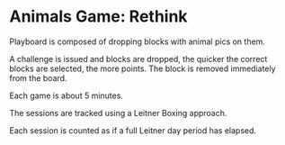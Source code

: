 # Animals Game: Rethink

Playboard is composed of dropping blocks with animal pics on them.

A challenge is issued and blocks are dropped, the quicker the correct blocks
are selected, the more points. The block is removed immediately from the board.

Each game is about 5 minutes.

The sessions are tracked using a Leitner Boxing approach.

Each session is counted as if a full Leitner day period has elapsed.


